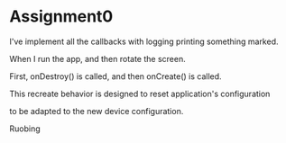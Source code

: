 # Assignment0

I've implement all the callbacks with logging printing something marked.

When I run the app, and then rotate the screen.

First, onDestroy() is called, and then onCreate() is called.

This recreate behavior is designed to reset application's configuration

to be adapted to the new device configuration.


Ruobing
